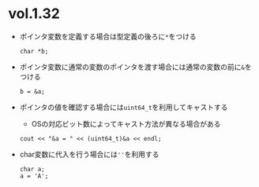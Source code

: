 # vol.1.32

- ポインタ変数を定義する場合は型定義の後ろに`*`をつける
  ```
  char *b;
  ```

- ポインタ変数に通常の変数のポインタを渡す場合には通常の変数の前に`&`をつける
  ```
  b = &a;
  ```

- ポインタの値を確認する場合には`uint64_t`を利用してキャストする
  - OSの対応ビット数によってキャスト方法が異なる場合がある
  ```
  cout << "&a = " << (uint64_t)&a << endl;
  ```

- char変数に代入を行う場合には`''`を利用する
   ```
   char a;
   a = 'A';
   ```